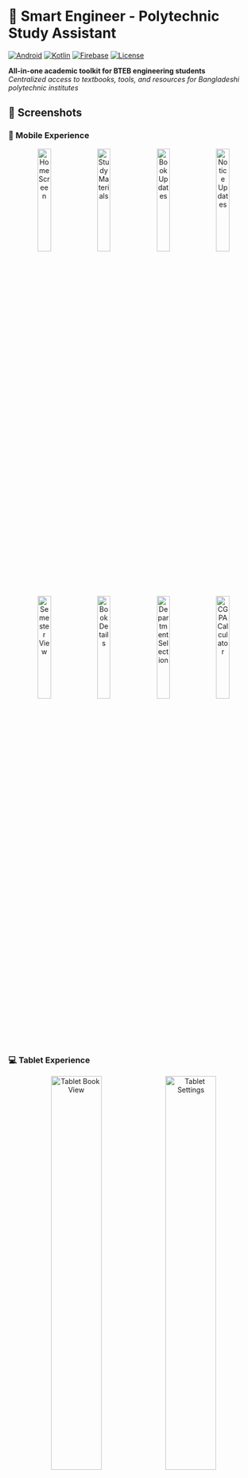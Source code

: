 # 📱 Smart Engineer - Polytechnic Study Assistant
[![Android](https://img.shields.io/badge/Android-3DDC84?style=flat&logo=android&logoColor=white)](https://play.google.com/store/apps/details?id=com.softylasa.smartengineer)
[![Kotlin](https://img.shields.io/badge/Kotlin-7F52FF?logo=kotlin&logoColor=white)](https://kotlinlang.org)
[![Firebase](https://img.shields.io/badge/Firebase-FFCA28?logo=firebase&logoColor=black)](https://firebase.google.com)
[![License](https://img.shields.io/badge/License-MIT-yellow.svg)](https://opensource.org/licenses/MIT)

**All-in-one academic toolkit for BTEB engineering students**  
*Centralized access to textbooks, tools, and resources for Bangladeshi polytechnic institutes*

## 📸 Screenshots

### 📱 Mobile Experience
<div align="center">
  <!-- Row 1 -->
  <img src="https://firebasestorage.googleapis.com/v0/b/smart-engineer-sl.firebasestorage.app/o/screenshot%2FSS%20-%20Home.png?alt=media&token=0d0aec3e-678f-48e0-8c6b-17b81d4ba2bd" width="23%" alt="Home Screen">  
  <img src="https://firebasestorage.googleapis.com/v0/b/smart-engineer-sl.firebasestorage.app/o/screenshot%2FSS%20-%20Study.png?alt=media&token=621a213f-e825-4df6-8128-1435593c44b6" width="23%" alt="Study Materials">
  <img src="https://firebasestorage.googleapis.com/v0/b/smart-engineer-sl.firebasestorage.app/o/screenshot%2FSS%20-%20Updates%20-%20Book.png?alt=media&token=7efd4c99-d026-4050-a80c-890c5c45d236" width="23%" alt="Book Updates">
  <img src="https://firebasestorage.googleapis.com/v0/b/smart-engineer-sl.firebasestorage.app/o/screenshot%2FSS%20-%20Updates%20-%20Notice.png?alt=media&token=b5c32585-9e38-4a8e-bb5c-3221a093843d" width="23%" alt="Notice Updates">
  
  <!-- Row 2 -->
  <img src="https://firebasestorage.googleapis.com/v0/b/smart-engineer-sl.firebasestorage.app/o/screenshot%2FSS%20-%20Semester.png?alt=media&token=bcb78a16-6035-4cc6-8df0-0c6ff232a1d0" width="23%" alt="Semester View">
  <img src="https://firebasestorage.googleapis.com/v0/b/smart-engineer-sl.firebasestorage.app/o/screenshot%2FSS%20-%20Details.png?alt=media&token=7b98d2f2-4eef-4195-9555-9433a2738817" width="23%" alt="Book Details">
  <img src="https://firebasestorage.googleapis.com/v0/b/smart-engineer-sl.firebasestorage.app/o/screenshot%2FSS%20-%20Department.png?alt=media&token=b1bd5231-907b-469a-8754-7f15e81953cb" width="23%" alt="Department Selection">
  <img src="https://firebasestorage.googleapis.com/v0/b/smart-engineer-sl.firebasestorage.app/o/screenshot%2FSS%20-%20CGPA.png?alt=media&token=36198f78-18f1-4c45-adda-1647b5a62e4e" width="23%" alt="CGPA Calculator">
</div>

### 💻 Tablet Experience
<div align="center">
  <img src="https://firebasestorage.googleapis.com/v0/b/smart-engineer-sl.firebasestorage.app/o/screenshot%2FSS%20-%20Tab%20-%20Book.png?alt=media&token=07aa5e41-8f9f-4f05-8f9a-1d0bc82b3644" width="45%" alt="Tablet Book View">
  <img src="https://firebasestorage.googleapis.com/v0/b/smart-engineer-sl.firebasestorage.app/o/screenshot%2FSS%20-%20Tab%20-%20Setting.png?alt=media&token=1ec303d2-2125-4e1f-8773-94f28742c8c4" width="45%" alt="Tablet Settings">
</div>

## 🧩 Features

### Student App
- **📚 Unit-wise Book Library** - Filter by department/semester
- **🧮 CGPA Calculator** - Track academic performance
- **📢 Real-time Notices** - Exam dates and results
- **🔐 Secure Authentication** - Google/email login
- **🌗 Dark Mode** - Eye-friendly reading
- **📥 Offline Access** - Download materials for offline use
- **📱 Responsive Design** - Optimized for both phones and tablets

### Admin Panel
- **📊 Content Management** - Manage books, notices, resources
- **👥 User Analytics** - Monitor usage patterns
- **🏫 Institute Database** - Manage institution info
- **📤 Bulk Upload** - Upload multiple resources at once
- **🔔 Push Notifications** - Broadcast important updates

## ⚙️ Tech Stack

| Component | Technology |
|-----------|------------|
| **Frontend** | Kotlin, XML, Jetpack Components |
| **Backend** | Firebase Auth, Firestore, SOL |
| **Storage** | NGINX Server (HTTPS) |
| **Admin Panel** | Firebase Admin SDK |
| **Architecture** | MVVM, Repository Pattern |

## 🗂️ Project Structure

```
📦 Smart-Engineer
├── 📂 student-app      # Main Android app
│   ├── 📂 app
│   │   ├── src/main
│   │   │   ├── java/com/softylasa/smartengineer
│   │   │   │   ├── auth        # Authentication
│   │   │   │   ├── features    # App features
│   │   │   │   ├── di          # Dependency injection
│   │   │   │   └── utils       # Utilities
│   │   │   └── res             # Resources
│   │   └── google-services.json
│
├── 📂 admin-panel      # Admin CMS
│   ├── src
│   │   ├── components  # React UI components
│   │   ├── services    # Firebase services
│   │   └── pages       # Admin views
│
└── 📂 server           # Resource server
    ├── storage         # PDF resources
    └── scripts         # Server utilities
```

## 📜 Compliance
✅ GDPR-compliant data deletion  
✅ HTTPS encryption for all transfers  
✅ Educational fair use compliance  
✅ Non-affiliation disclaimer  
✅ DMCA takedown process  

## 🚀 Roadmap
- Class Routine Management
- Keep important notes
- Interactive quizzes
- Video lecture integration
- Discussion forums
- Buy books online
- Premium subscription
- Multi-language support

> ⚠️ **Disclaimer**: Not affiliated with BTEB or Bangladesh government
